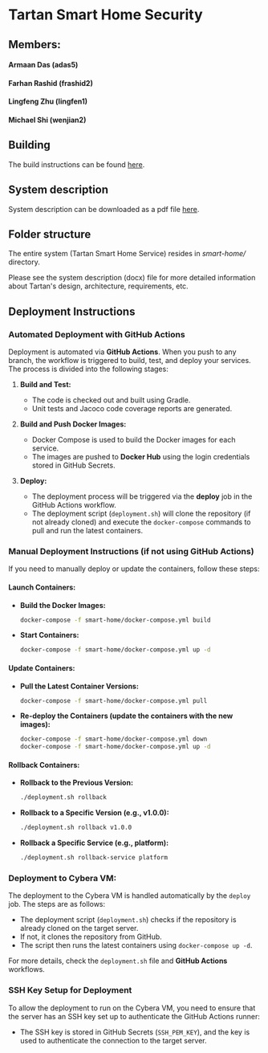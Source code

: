 # Tartan Smart Home Security
## Members:

#### Armaan Das (adas5)

#### Farhan Rashid (frashid2)

#### Lingfeng Zhu (lingfen1)

#### Michael Shi (wenjian2)


## Building

The build instructions can be found [here](./docs/build_instructions.md).

## System description

System description can be downloaded as a pdf file
[here](./docs/TartanSystemDescription.pdf).

## Folder structure

The entire system (Tartan Smart Home Service) resides in *smart-home/*
directory.

Please see the system description (docx) file for more detailed information
about Tartan's design, architecture, requirements, etc.

## Deployment Instructions

### Automated Deployment with GitHub Actions
Deployment is automated via **GitHub Actions**. When you push to any branch, the workflow is triggered to build, test, and deploy your services. The process is divided into the following stages:

1. **Build and Test:**
   - The code is checked out and built using Gradle.
   - Unit tests and Jacoco code coverage reports are generated.

2. **Build and Push Docker Images:**
   - Docker Compose is used to build the Docker images for each service.
   - The images are pushed to **Docker Hub** using the login credentials stored in GitHub Secrets.

3. **Deploy:**
   - The deployment process will be triggered via the **deploy** job in the GitHub Actions workflow.
   - The deployment script (`deployment.sh`) will clone the repository (if not already cloned) and execute the `docker-compose` commands to pull and run the latest containers.
  
### Manual Deployment Instructions (if not using GitHub Actions)

If you need to manually deploy or update the containers, follow these steps:

#### Launch Containers:
- **Build the Docker Images:**
    ```bash
    docker-compose -f smart-home/docker-compose.yml build
    ```
- **Start Containers:**
    ```bash
    docker-compose -f smart-home/docker-compose.yml up -d
    ```

#### Update Containers:
- **Pull the Latest Container Versions:**
    ```bash
    docker-compose -f smart-home/docker-compose.yml pull
    ```
- **Re-deploy the Containers (update the containers with the new images):**
    ```bash
    docker-compose -f smart-home/docker-compose.yml down
    docker-compose -f smart-home/docker-compose.yml up -d
    ```

#### Rollback Containers:
- **Rollback to the Previous Version:**
    ```bash
    ./deployment.sh rollback
    ```
- **Rollback to a Specific Version (e.g., v1.0.0):**
    ```bash
    ./deployment.sh rollback v1.0.0
    ```
- **Rollback a Specific Service (e.g., platform):**
    ```bash
    ./deployment.sh rollback-service platform
    ```

### Deployment to Cybera VM:
The deployment to the Cybera VM is handled automatically by the `deploy` job. The steps are as follows:
- The deployment script (`deployment.sh`) checks if the repository is already cloned on the target server.
- If not, it clones the repository from GitHub.
- The script then runs the latest containers using `docker-compose up -d`.

For more details, check the `deployment.sh` file and **GitHub Actions** workflows.

### SSH Key Setup for Deployment
To allow the deployment to run on the Cybera VM, you need to ensure that the server has an SSH key set up to authenticate the GitHub Actions runner:
- The SSH key is stored in GitHub Secrets (`SSH_PEM_KEY`), and the key is used to authenticate the connection to the target server.
